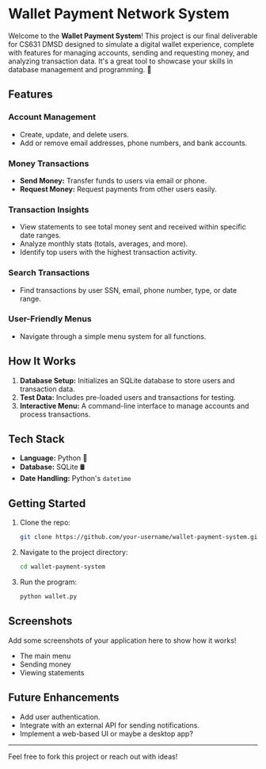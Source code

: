 # Wallet Payment Network System

Welcome to the **Wallet Payment System**! This project is our final deliverable for CS631 DMSD designed to simulate a digital wallet experience, complete with features for managing accounts, sending and requesting money, and analyzing transaction data. It's a great tool to showcase your skills in database management and programming. 🚀

## Features

### Account Management
- Create, update, and delete users.
- Add or remove email addresses, phone numbers, and bank accounts.

### Money Transactions
- **Send Money:** Transfer funds to users via email or phone.
- **Request Money:** Request payments from other users easily.

### Transaction Insights
- View statements to see total money sent and received within specific date ranges.
- Analyze monthly stats (totals, averages, and more).
- Identify top users with the highest transaction activity.

### Search Transactions
- Find transactions by user SSN, email, phone number, type, or date range.

### User-Friendly Menus
- Navigate through a simple menu system for all functions.

## How It Works
1. **Database Setup:** Initializes an SQLite database to store users and transaction data.
2. **Test Data:** Includes pre-loaded users and transactions for testing.
3. **Interactive Menu:** A command-line interface to manage accounts and process transactions.

## Tech Stack
- **Language:** Python 🐍
- **Database:** SQLite 🛢️
- **Date Handling:** Python's `datetime`

## Getting Started

1. Clone the repo:
   ```bash
   git clone https://github.com/your-username/wallet-payment-system.git
   ```
2. Navigate to the project directory:
   ```bash
   cd wallet-payment-system
   ```
3. Run the program:
   ```bash
   python wallet.py
   ```

## Screenshots
Add some screenshots of your application here to show how it works!
- The main menu
- Sending money
- Viewing statements

## Future Enhancements
- Add user authentication.
- Integrate with an external API for sending notifications.
- Implement a web-based UI or maybe a desktop app?

---

Feel free to fork this project or reach out with ideas!

